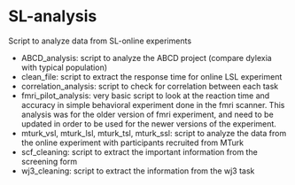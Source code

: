 # SL-analysis

Script to analyze data from SL-online experiments

- ABCD_analysis: script to analyze the ABCD project (compare dylexia with typical population)
- clean_file: script to extract the response time for online LSL experiment
- correlation_analysis: script to check for correlation between each task
- fmri_pilot_analysis: very basic script to look at the reaction time and accuracy in simple behavioral experiment done in the fmri scanner. This analysis was for the older version of fmri experiment, and need to be updated in order to be used for the newer versions of the experiment.
- mturk_vsl, mturk_lsl, mturk_tsl, mturk_ssl: script to analyze the data from the online experiment with participants recruited from MTurk
- scf_cleaning: script to extract the important information from the screening form
- wj3_cleaning: script to extract the information from the wj3 task
